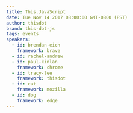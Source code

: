 ```yaml
---
title: This.JavaScript
date: Tue Nov 14 2017 08:00:00 GMT-0800 (PST)
author: thisdot
brand: this-dot-js
tags: events
speakers:
  - id: brendan-eich
    framework: brave
  - id: rachel-andrew
  - id: paul-kinlan
    framework: chrome
  - id: tracy-lee
    framework: thisdot
  - id: cat
    framework: mozilla
  - id: dog
    framework: edge
---
```

